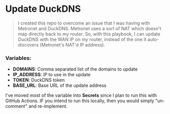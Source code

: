 # **Update DuckDNS**

> I created this repo to overcome an issue that I was having with Metronet and DuckDNS.
> Metronet uses a sort of NAT which doesn't map directly back to my router. So, with this playbook, I can update DuckDNS with the WAN IP on my router, instead of the one it auto-discovers (Metronet's NAT'd IP address).  

### **Variables:**
  - **DOMAINS**: Comma separated list of the domains to update  
  - **IP_ADDRESS**: IP to use in the update  
  - **TOKEN**: DuckDNS token  
  - **BASE_URL**: Base URL of the update address  

I've moved most of the variable into **Secrets** since I plan to run this with GitHub Actions. 
IF you intend to run this locally, then you would simply "un-comment" and re-implement.


